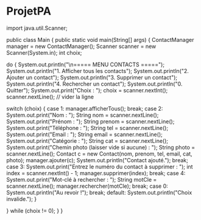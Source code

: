 # ProjetPA
import java.util.Scanner;

public class Main {
    public static void main(String[] args) {
        ContactManager manager = new ContactManager();
        Scanner scanner = new Scanner(System.in);
        int choix;

do {
            System.out.println("\n===== MENU CONTACTS =====");
            System.out.println("1. Afficher tous les contacts");
            System.out.println("2. Ajouter un contact");
            System.out.println("3. Supprimer un contact");
            System.out.println("4. Rechercher un contact");
            System.out.println("0. Quitter");
            System.out.print("Choix : ");
            choix = scanner.nextInt();
            scanner.nextLine(); // vider la ligne

  switch (choix) {
                case 1:
                    manager.afficherTous();
                    break;
                case 2:
                    System.out.print("Nom       : ");
                    String nom = scanner.nextLine();
                    System.out.print("Prénom    : ");
                    String prenom = scanner.nextLine();
                    System.out.print("Téléphone : ");
                    String tel = scanner.nextLine();
                    System.out.print("Email     : ");
                    String email = scanner.nextLine();
                    System.out.print("Catégorie : ");
                    String cat = scanner.nextLine();
                    System.out.print("Chemin photo (laisser vide si aucune) : ");
                    String photo = scanner.nextLine();
                    Contact c = new Contact(nom, prenom, tel, email, cat, photo);
                    manager.ajouter(c);
                    System.out.println("Contact ajouté.");
                    break;
                case 3:
                    System.out.print("Entrez le numéro du contact à supprimer : ");
                    int index = scanner.nextInt() - 1;
                    manager.supprimer(index);
                    break;
                case 4:
                    System.out.print("Mot-clé à rechercher : ");
                    String motCle = scanner.nextLine();
                    manager.rechercher(motCle);
                    break;
                case 0:
                    System.out.println("Au revoir !");
                    break;
                default:
                    System.out.println("Choix invalide.");
            }

  } while (choix != 0);
    }
}
